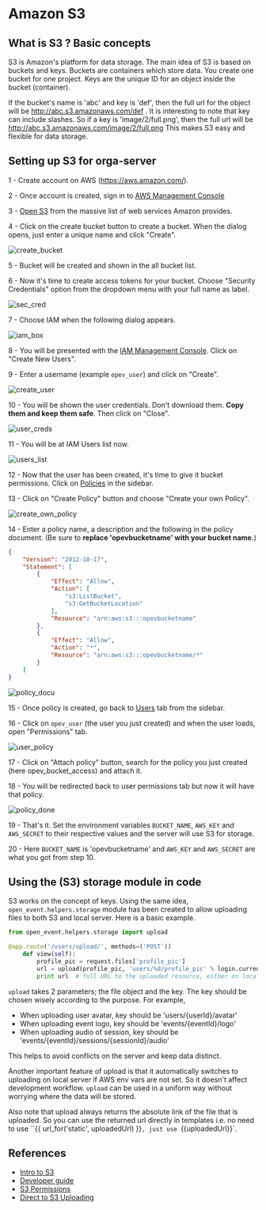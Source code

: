 # Amazon S3

## What is S3 ? Basic concepts

S3 is Amazon's platform for data storage. The main idea of S3 is based on buckets and keys.
Buckets are containers which store data. You create one bucket for one project.
Keys are the unique ID for an object inside the bucket (container).

If the bucket's name is 'abc' and key is 'def', then the full url for the object will be http://abc.s3.amazonaws.com/def .
It is interesting to note that key can include slashes. So if a key is 'image/2/full.png', then the full url will be http://abc.s3.amazonaws.com/image/2/full.png
This makes S3 easy and flexible for data storage.


## Setting up S3 for orga-server

1 - Create account on AWS (https://aws.amazon.com/).

2 - Once account is created, sign in to [AWS Management Console](https://console.aws.amazon.com/console/home)

3 - [Open S3](https://console.aws.amazon.com/s3/home) from the massive list of web services Amazon provides.

4 - Click on the create bucket button to create a bucket. When the dialog opens, just enter a unique name and click "Create".

![create_bucket](https://cloud.githubusercontent.com/assets/4047597/16184351/596ce8cc-36d9-11e6-9a20-f53b611fbcc2.png)

5 - Bucket will be created and shown in the all bucket list.

6 - Now it's time to create access tokens for your bucket. Choose "Security Credentials" option from the dropdown menu with your full name as label.

![sec_cred](https://cloud.githubusercontent.com/assets/4047597/16184350/5966a49e-36d9-11e6-831e-a40f51e1fe5a.png)

7 - Choose IAM when the following dialog appears.

![iam_box](https://cloud.githubusercontent.com/assets/4047597/16184349/5953359e-36d9-11e6-9501-e8a0f33ea1bc.png)

8 - You will be presented with the [IAM Management Console](https://console.aws.amazon.com/iam/home#users). Click on "Create New Users".

9 - Enter a username (example `opev_user`) and click on "Create".

![create_user](https://cloud.githubusercontent.com/assets/4047597/16184348/5949baf0-36d9-11e6-8c5c-6bf91fc97b8d.png)

10 - You will be shown the user credentials. Don't download them. **Copy them and keep them safe**. Then click on "Close".

![user_creds](https://cloud.githubusercontent.com/assets/4047597/16184342/58f5631a-36d9-11e6-839b-0e0502d60267.png)

11 - You will be at IAM Users list now.

![users_list](https://cloud.githubusercontent.com/assets/4047597/16184347/59434cce-36d9-11e6-890f-c88f3bd490f9.png)

12 - Now that the user has been created, it's time to give it bucket permissions. Click on [Policies](https://console.aws.amazon.com/iam/home?region=us-west-2#policies) in the sidebar.

13 - Click on "Create Policy" button and choose "Create your own Policy".

![create_own_policy](https://cloud.githubusercontent.com/assets/4047597/16184346/593d8a0a-36d9-11e6-9dea-247626c283de.png)

14 - Enter a policy name, a description and the following in the policy document. (Be sure to **replace 'opevbucketname' with your bucket name.**)

```json
{
    "Version": "2012-10-17",
    "Statement": [
        {
            "Effect": "Allow",
            "Action": [
                "s3:ListBucket",
                "s3:GetBucketLocation"
            ],
            "Resource": "arn:aws:s3:::opevbucketname"
        },
        {
            "Effect": "Allow",
            "Action": "*",
            "Resource": "arn:aws:s3:::opevbucketname/*"
        }
    ]
}
```

![policy_docu](https://cloud.githubusercontent.com/assets/4047597/16184345/59089a20-36d9-11e6-8ac0-9b16155207cd.png)

15 - Once policy is created, go back to [Users](https://console.aws.amazon.com/iam/home#users) tab from the sidebar.

16 - Click on `opev_user` (the user you just created) and when the user loads, open "Permissions" tab.

![user_policy](https://cloud.githubusercontent.com/assets/4047597/16184344/59007c32-36d9-11e6-885e-9ea05cff0a30.png)

17 - Click on "Attach policy" button, search for the policy you just created (here opev\_bucket\_access) and attach it.

18 - You will be redirected back to user permissions tab but now it will have that policy.

![policy_done](https://cloud.githubusercontent.com/assets/4047597/16184343/58fa292c-36d9-11e6-9a0f-bf629c04922e.png)

19 - That's it. Set the environment variables `BUCKET_NAME`, `AWS_KEY` and `AWS_SECRET` to their respective values and the server will use S3 for storage.

20 - Here `BUCKET_NAME` is 'opevbucketname' and `AWS_KEY` and `AWS_SECRET` are what you got from step 10.



## Using the (S3) storage module in code

S3 works on the concept of keys. Using the same idea, `open_event.helpers.storage` module has been created to allow uploading files to both S3 and local server.
Here is a basic example.

```python
from open_event.helpers.storage import upload

@app.route('/users/upload/', methods=('POST'))
    def view(self):
        profile_pic = request.files['profile_pic']
        url = upload(profile_pic, 'users/%d/profile_pic' % login.current_user.id)
        print url  # full URL to the uploaded resource, either on local server or S3
```

`upload` takes 2 parameters; the file object and the key. The key should be chosen wisely according to the purpose.
For example,
- When uploading user avatar, key should be 'users/{userId}/avatar'
- When uploading event logo, key should be 'events/{eventId}/logo'
- When uploading audio of session, key should be 'events/{eventId}/sessions/{sessionId}/audio'

This helps to avoid conflicts on the server and keep data distinct.

Another important feature of upload is that it automatically switches to uploading on local server if AWS env vars are not set. So it doesn't affect development
workflow. `upload` can be used in a uniform way without worrying where the data will be stored.

Also note that upload always returns the absolute link of the file that is uploaded. So you can use the returned url directly in templates i.e. no need to use
``{{ url_for('static', uploadedUrl) }}`, just use `{{uploadedUrl}}`.



## References

* [Intro to S3](http://docs.aws.amazon.com/AmazonS3/latest/gsg/GetStartedWithS3.html)
* [Developer guide](http://docs.aws.amazon.com/AmazonS3/latest/dev/Welcome.html)
* [S3 Permissions](http://docs.aws.amazon.com/AmazonS3/latest/dev/using-with-s3-actions.html)
* [Direct to S3 Uploading](https://devcenter.heroku.com/articles/s3-upload-python)
